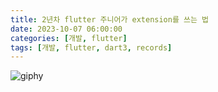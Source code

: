 ```yaml
---
title: 2년차 flutter 주니어가 extension를 쓰는 법
date: 2023-10-07 06:00:00
categories: [개발, flutter]
tags: [개발, flutter, dart3, records]
---
```


![giphy](/Users/1kl1/Desktop/1kl1.github.io/assets/img/2023-10-07-2%E1%84%82%E1%85%A7%E1%86%AB%E1%84%8E%E1%85%A1%20flutter%20%E1%84%8C%E1%85%AE%E1%84%82%E1%85%B5%E1%84%8B%E1%85%A5%E1%84%80%E1%85%A1%20record%E1%84%85%E1%85%B3%E1%86%AF%20%E1%84%8A%E1%85%B3%E1%84%82%E1%85%B3%E1%86%AB%20%E1%84%87%E1%85%A5%E1%86%B8.assets/giphy.gif)
